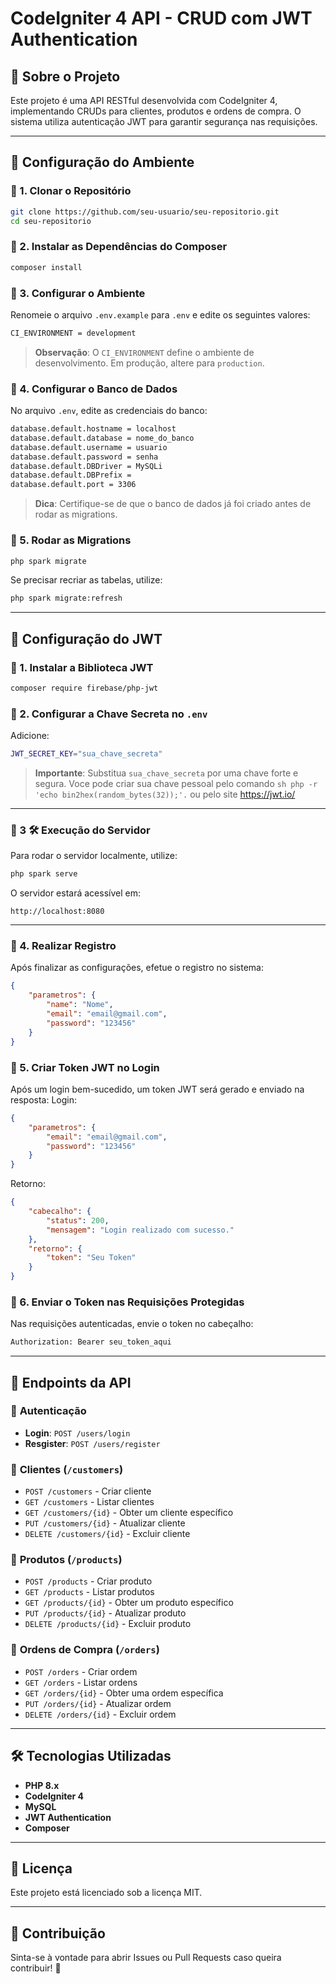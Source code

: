 # CodeIgniter 4 API - CRUD com JWT Authentication

## 📌 Sobre o Projeto
Este projeto é uma API RESTful desenvolvida com CodeIgniter 4, implementando CRUDs para clientes, produtos e ordens de compra. O sistema utiliza autenticação JWT para garantir segurança nas requisições.

---

## 🚀 Configuração do Ambiente

### 🔹 1. Clonar o Repositório
```sh
git clone https://github.com/seu-usuario/seu-repositorio.git
cd seu-repositorio
```

### 🔹 2. Instalar as Dependências do Composer
```sh
composer install
```

### 🔹 3. Configurar o Ambiente
Renomeie o arquivo `.env.example` para `.env` e edite os seguintes valores:
```sh
CI_ENVIRONMENT = development
```
> **Observação**: O `CI_ENVIRONMENT` define o ambiente de desenvolvimento. Em produção, altere para `production`.

### 🔹 4. Configurar o Banco de Dados
No arquivo `.env`, edite as credenciais do banco:
```sh
database.default.hostname = localhost
database.default.database = nome_do_banco
database.default.username = usuario
database.default.password = senha
database.default.DBDriver = MySQLi
database.default.DBPrefix =
database.default.port = 3306
```
> **Dica**: Certifique-se de que o banco de dados já foi criado antes de rodar as migrations.

### 🔹 5. Rodar as Migrations
```sh
php spark migrate
```
Se precisar recriar as tabelas, utilize:
```sh
php spark migrate:refresh
```

---

## 🔑 Configuração do JWT

### 🔹 1. Instalar a Biblioteca JWT
```sh
composer require firebase/php-jwt
```

### 🔹 2. Configurar a Chave Secreta no `.env`
Adicione:
```sh
JWT_SECRET_KEY="sua_chave_secreta"
```
> **Importante**: Substitua `sua_chave_secreta` por uma chave forte e segura.
Voce pode criar sua chave pessoal pelo comando ``` sh php -r 'echo bin2hex(random_bytes(32));'. ``` ou pelo site https://jwt.io/
---

### 🔹 3 🛠️ Execução do Servidor
Para rodar o servidor localmente, utilize:
```sh
php spark serve
```
O servidor estará acessível em:
```
http://localhost:8080
```

---

### 🔹 4. Realizar Registro
Após finalizar as configurações, efetue o registro no sistema:
```json
{
    "parametros": {
        "name": "Nome",
        "email": "email@gmail.com",
        "password": "123456"
    }
}
```
### 🔹 5. Criar Token JWT no Login
Após um login bem-sucedido, um token JWT será gerado e enviado na resposta:
Login:
```json
{
    "parametros": {
        "email": "email@gmail.com",
        "password": "123456"
    }
}
```
Retorno:
```json
{
    "cabecalho": {
        "status": 200,
        "mensagem": "Login realizado com sucesso."
    },
    "retorno": {
        "token": "Seu Token"
    }
}
```

### 🔹 6. Enviar o Token nas Requisições Protegidas
Nas requisições autenticadas, envie o token no cabeçalho:
```sh
Authorization: Bearer seu_token_aqui
```
---

## 📌 Endpoints da API

### 🔹 **Autenticação**
- **Login**: `POST /users/login`
- **Resgister**: `POST /users/register`
  
### 🔹 **Clientes** (`/customers`)
- `POST /customers` - Criar cliente
- `GET /customers` - Listar clientes
- `GET /customers/{id}` - Obter um cliente específico
- `PUT /customers/{id}` - Atualizar cliente
- `DELETE /customers/{id}` - Excluir cliente

### 🔹 **Produtos** (`/products`)
- `POST /products` - Criar produto
- `GET /products` - Listar produtos
- `GET /products/{id}` - Obter um produto específico
- `PUT /products/{id}` - Atualizar produto
- `DELETE /products/{id}` - Excluir produto

### 🔹 **Ordens de Compra** (`/orders`)
- `POST /orders` - Criar ordem
- `GET /orders` - Listar ordens
- `GET /orders/{id}` - Obter uma ordem específica
- `PUT /orders/{id}` - Atualizar ordem
- `DELETE /orders/{id}` - Excluir ordem

---

## 🛠️ Tecnologias Utilizadas
- **PHP 8.x**
- **CodeIgniter 4**
- **MySQL**
- **JWT Authentication**
- **Composer**

---

## 📄 Licença
Este projeto está licenciado sob a licença MIT.

---

## 🤝 Contribuição
Sinta-se à vontade para abrir Issues ou Pull Requests caso queira contribuir! 🚀


